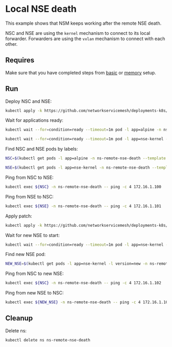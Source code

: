 # Local NSE death

This example shows that NSM keeps working after the remote NSE death.

NSC and NSE are using the `kernel` mechanism to connect to its local forwarder.
Forwarders are using the `vxlan` mechanism to connect with each other.

## Requires

Make sure that you have completed steps from [basic](../../basic) or [memory](../../memory) setup.

## Run

Deploy NSC and NSE:
```bash
kubectl apply -k https://github.com/networkservicemesh/deployments-k8s/examples/heal/remote-nse-death/nse-before-death?ref=8f415f4019223997eaf5aa1fb76ae0bb17a7a8a0
```

Wait for applications ready:
```bash
kubectl wait --for=condition=ready --timeout=1m pod -l app=alpine -n ns-remote-nse-death
```
```bash
kubectl wait --for=condition=ready --timeout=1m pod -l app=nse-kernel -n ns-remote-nse-death
```

Find NSC and NSE pods by labels:
```bash
NSC=$(kubectl get pods -l app=alpine -n ns-remote-nse-death --template '{{range .items}}{{.metadata.name}}{{"\n"}}{{end}}')
```
```bash
NSE=$(kubectl get pods -l app=nse-kernel -n ns-remote-nse-death --template '{{range .items}}{{.metadata.name}}{{"\n"}}{{end}}')
```

Ping from NSC to NSE:
```bash
kubectl exec ${NSC} -n ns-remote-nse-death -- ping -c 4 172.16.1.100
```

Ping from NSE to NSC:
```bash
kubectl exec ${NSE} -n ns-remote-nse-death -- ping -c 4 172.16.1.101
```

Apply patch:
```bash
kubectl apply -k https://github.com/networkservicemesh/deployments-k8s/examples/heal/remote-nse-death/nse-after-death?ref=8f415f4019223997eaf5aa1fb76ae0bb17a7a8a0
```

Wait for new NSE to start:
```bash
kubectl wait --for=condition=ready --timeout=1m pod -l app=nse-kernel -l version=new -n ns-remote-nse-death
```

Find new NSE pod:
```bash
NEW_NSE=$(kubectl get pods -l app=nse-kernel -l version=new -n ns-remote-nse-death --template '{{range .items}}{{.metadata.name}}{{"\n"}}{{end}}')
```

Ping from NSC to new NSE:
```bash
kubectl exec ${NSC} -n ns-remote-nse-death -- ping -c 4 172.16.1.102
```

Ping from new NSE to NSC:
```bash
kubectl exec ${NEW_NSE} -n ns-remote-nse-death -- ping -c 4 172.16.1.103
```

## Cleanup

Delete ns:
```bash
kubectl delete ns ns-remote-nse-death
```
